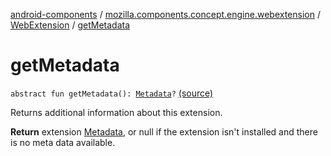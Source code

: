 [android-components](../../index.md) / [mozilla.components.concept.engine.webextension](../index.md) / [WebExtension](index.md) / [getMetadata](./get-metadata.md)

# getMetadata

`abstract fun getMetadata(): `[`Metadata`](../-metadata/index.md)`?` [(source)](https://github.com/mozilla-mobile/android-components/blob/master/components/concept/engine/src/main/java/mozilla/components/concept/engine/webextension/WebExtension.kt#L124)

Returns additional information about this extension.

**Return**
extension [Metadata](../-metadata/index.md), or null if the extension isn't
installed and there is no meta data available.

